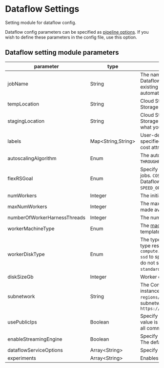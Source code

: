 # Dataflow Settings

Setting module for dataflow config.

Dataflow config parameters can be specified as [pipeline options](https://cloud.google.com/dataflow/docs/reference/pipeline-options).
If you wish to define these parameters in the config file, use this option.

## Dataflow setting module parameters

| parameter                    | type                | description                                                                                                                                                                                                                                                                                                                |
|------------------------------|---------------------|----------------------------------------------------------------------------------------------------------------------------------------------------------------------------------------------------------------------------------------------------------------------------------------------------------------------------|
| jobName                      | String              | The name of the Dataflow job being executed as it appears in the Dataflow jobs list and job details. Also used when updating an existing pipeline. If not set, Dataflow generates a unique name automatically.                                                                                                             |
| tempLocation                 | String              | Cloud Storage path for temporary files. Must be a valid Cloud Storage URL, beginning with `gs://BUCKET-NAME/`                                                                                                                                                                                                              |
| stagingLocation              | String              | Cloud Storage path for staging local files. Must be a valid Cloud Storage URL, beginning with `gs://BUCKET-NAME/`. If not set, defaults to what you specified for `tempLocation`                                                                                                                                           |
| labels                       | Map<String,String\> | User-defined [labels](https://cloud.google.com/resource-manager/docs/creating-managing-labels), also known as additional-user-labels. User-specified labels are available in billing exports, which you can use for cost attribution.                                                                                      |
| autoscalingAlgorithm         | Enum                | The autoscaling mode for Dataflow job. Possible values are `THROUGHPUT_BASED` to enable autoscaling, or `NONE` to disable.                                                                                                                                                                                                 |
| flexRSGoal                   | Enum                | Specify Flexible Resource Scheduling (FlexRS) for autoscaled batch jobs. `COST_OPTIMIZED`, where the cost-optimized goal means that the Dataflow service chooses any available discounted resources. `SPEED_OPTIMIZED`, which is the same as omitting this option.                                                         |
| numWorkers                   | Integer             | The initial number of Google Compute Engine instances for the job.                                                                                                                                                                                                                                                         |
| maxNumWorkers                | Integer             | The maximum number of Google Compute Engine instances to be made available to your pipeline during execution, from 1 to 1000.                                                                                                                                                                                              |
| numberOfWorkerHarnessThreads | Integer             | The number of threads per each worker harness process                                                                                                                                                                                                                                                                      |
| workerMachineType            | Enum                | The [machine type](https://cloud.google.com/compute/docs/machine-types) to use for the job. Defaults to the value from the template if not specified.                                                                                                                                                                      |
| workerDiskType               | Enum                | The type of Persistent Disk to use, specified by a full URL of the disk type resource. For example, use `compute.googleapis.com/projects/PROJECT/zones/ZONE/diskTypes/pd-ssd` to specify an SSD Persistent Disk. When using Streaming Engine, do not specify a Persistent Disk. Supported values: `pd-ssd`, `pd-standard`. |
| diskSizeGb                   | Integer             | Worker disk size, in gigabytes.                                                                                                                                                                                                                                                                                            |
| subnetwork                   | String              | The Compute Engine subnetwork for launching Compute Engine instances to run your pipeline. Expected format is `regions/REGION/subnetworks/SUBNETWORK` or the fully qualified subnetwork name, beginning with https://..., e.g. `https://www.googleapis.com/compute/alpha/projects/PROJECT/`                                |
| usePublicIps                 | Boolean             | Specify whether Dataflow workers use external IP addresses. If the value is set to false, Dataflow workers use internal IP addresses for all communication. The default is true                                                                                                                                            |
| enableStreamingEngine        | Boolean             | Specify whether Dataflow Streaming Engine is enabled or disabled. The default is true.                                                                                                                                                                                                                                     |
| dataflowServiceOptions       | Array<String\>      | Specify additional job [modes and configurations](https://cloud.google.com/dataflow/docs/reference/service-options)                                                                                                                                                                                                        |
| experiments                  | Array<String\>      | Enables experimental or pre-GA Dataflow features                                                                                                                                                                                                                                                                           |
